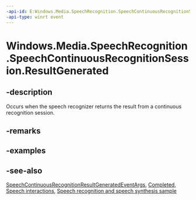 ```yaml
---
-api-id: E:Windows.Media.SpeechRecognition.SpeechContinuousRecognitionSession.ResultGenerated
-api-type: winrt event
---
```


<!-- Event syntax
public event Windows.Foundation.TypedEventHandler ResultGenerated<Windows.Media.SpeechRecognition.SpeechContinuousRecognitionSession,  Windows.Media.SpeechRecognition.SpeechContinuousRecognitionResultGeneratedEventArgs>
-->

# Windows.Media.SpeechRecognition.SpeechContinuousRecognitionSession.ResultGenerated

## -description
Occurs when the speech recognizer returns the result from a continuous recognition session.

## -remarks

## -examples

## -see-also
[SpeechContinuousRecognitionResultGeneratedEventArgs](speechcontinuousrecognitionresultgeneratedeventargs.md), [Completed](speechcontinuousrecognitionsession_completed.md), [Speech interactions](https://docs.microsoft.com/windows/uwp/input-and-devices/speech-interactions), [Speech recognition and speech synthesis sample](https://github.com/Microsoft/Windows-universal-samples/tree/master/Samples/SpeechRecognitionAndSynthesis)
